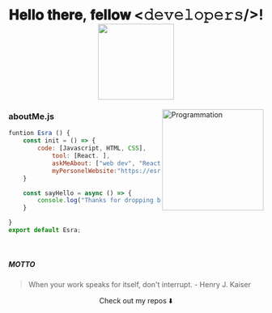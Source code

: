 # <center>𝐇𝐞𝐥𝐥𝐨 𝐭𝐡𝐞𝐫𝐞, 𝐟𝐞𝐥𝐥𝐨𝐰 <𝚍𝚎𝚟𝚎𝚕𝚘𝚙𝚎𝚛𝚜/>! <img src="https://media3.giphy.com/media/4HkftPQvWLeiJLgBLD/giphy.gif?cid=ecf05e47pe4igcruq37fyglz08kb40pqeedtor8unxjo35dt&rid=giphy.gif&ct=s" width="150" /> </center>

<img align="right" src="https://media4.giphy.com/media/4XXo8A7CIW1lZGgdhm/giphy.gif?cid=ecf05e47gdxfn1qs6yd151n68a7qb4hl2vnmr2eqj5imzjwl&rid=giphy.gif&ct=s" alt="Programmation" width="200" />
    


### aboutMe.js
```javascript
funtion Esra () {
	const init = () => {
		code: [Javascript, HTML, CSS],
    		tool: [React. ],
    		askMeAbout: ["web dev", "Reactjs",  and more! I'm open to learning"],
    		myPersonelWebsite:"https://esracebii.com"	
	}

	const sayHello = async () => {
		console.log("Thanks for dropping by, hope you find some of my work interesting.")
	}	

}
export default Esra;

```
<br />


##### MOTTO

> When your work speaks for itself, don't interrupt. - Henry J. Kaiser

<p align="center">
Check out my repos ⬇️  
</p>

